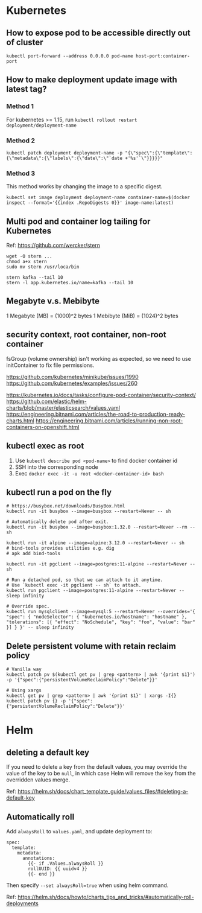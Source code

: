 # Kubernetes

## How to expose pod to be accessible directly out of cluster

```
kubectl port-forward --address 0.0.0.0 pod-name host-port:container-port
```

## How to make deployment update image with latest tag?

### Method 1

For kubernetes >= 1.15, run `kubectl rollout restart deployment/deployment-name`

### Method 2

```
kubectl patch deployment deployment-name -p "{\"spec\":{\"template\":{\"metadata\":{\"labels\":{\"date\":\"`date +'%s'`\"}}}}}"
```

### Method 3

This method works by changing the image to a specific digest.

```
kubectl set image deployment deployment-name container-name=$(docker inspect --format='{{index .RepoDigests 0}}' image-name:latest)
```

## Multi pod and container log tailing for Kubernetes

Ref: https://github.com/wercker/stern

```
wget -O stern ...
chmod a+x stern
sudo mv stern /usr/loca/bin

stern kafka --tail 10
stern -l app.kubernetes.io/name=kafka --tail 10
```

## Megabyte v.s. Mebibyte

1 Megabyte (MB)  = (1000)^2 bytes
1 Mebibyte (MiB) = (1024)^2 bytes

## security context, root container, non-root container

fsGroup (volume ownership) isn't working as expected, so we need to use initContainer to fix file permissions.

https://github.com/kubernetes/minikube/issues/1990
https://github.com/kubernetes/examples/issues/260

https://kubernetes.io/docs/tasks/configure-pod-container/security-context/
https://github.com/elastic/helm-charts/blob/master/elasticsearch/values.yaml
https://engineering.bitnami.com/articles/the-road-to-production-ready-charts.html
https://engineering.bitnami.com/articles/running-non-root-containers-on-openshift.html


## kubectl exec as root

1. Use `kubectl describe pod <pod-name>` to find docker container id
1. SSH into the corresponding node
1. Exec `docker exec -it -u root <docker-container-id> bash`

## kubectl run a pod on the fly

```
# https://busybox.net/downloads/BusyBox.html
kubectl run -it busybox --image=busybox --restart=Never -- sh

# Automatically delete pod after exit.
kubectl run -it busybox --image=busybox:1.32.0 --restart=Never --rm -- sh

kubectl run -it alpine --image=alpine:3.12.0 --restart=Never -- sh
# bind-tools provides utilities e.g. dig
# apk add bind-tools

kubectl run -it pgclient --image=postgres:11-alpine --restart=Never -- sh

# Run a detached pod, so that we can attach to it anytime.
# Use `kubectl exec -it pgclient -- sh` to attach.
kubectl run pgclient --image=postgres:11-alpine --restart=Never -- sleep infinity

# Override spec.
kubectl run mysqlclient --image=mysql:5 --restart=Never --overrides='{ "spec": { "nodeSelector": { "kubernetes.io/hostname": "hostname" }, "tolerations": [{ "effect": "NoSchedule", "key": "foo", "value": "bar" }] } }' -- sleep infinity
```

## Delete persistent volume with retain reclaim policy

```
# Vanilla way
kubectl patch pv $(kubectl get pv | grep <pattern> | awk '{print $1}') -p '{"spec":{"persistentVolumeReclaimPolicy":"Delete"}}'

# Using xargs
kubectl get pv | grep <pattern> | awk '{print $1}' | xargs -I{} kubectl patch pv {} -p '{"spec":{"persistentVolumeReclaimPolicy":"Delete"}}'
```

# Helm

## deleting a default key

If you need to delete a key from the default values, you may override the value
of the key to be `null`, in which case Helm will remove the key from the overridden
values merge.

Ref: https://helm.sh/docs/chart_template_guide/values_files/#deleting-a-default-key

## Automatically roll

Add `alwaysRoll` to `values.yaml`, and update deployment to:

```
spec:
  template:
    metadata:
      annotations:
        {{- if .Values.alwaysRoll }}
        rollUUID: {{ uuidv4 }}
        {{- end }}
```

Then specify `--set alwaysRoll=true` when using helm command.

Ref: https://helm.sh/docs/howto/charts_tips_and_tricks/#automatically-roll-deployments
